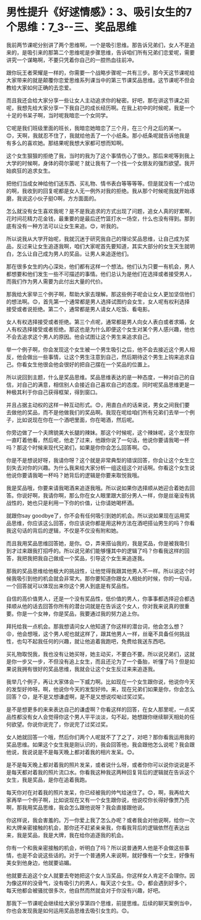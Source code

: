 # 男性提升《好逑情感》：3、吸引女生的7个思维：7_3--三、奖品思维

我前两节课呢分别讲了两个思维啊，一个是吸引思维。那告诉兄弟们，女人不是追来的，是吸引来的那第二个思维呢是步骤思维，告诉咱们所有兄弟们恋爱呢，需要讲究一个谋略啊，不要只凭着你自己的一腔热血往前冲。

跟你玩王者荣耀是一样的，你需要一个战略步骤呢一共有三步。那今天这节课呢给大家带来的就是颠覆你恋爱思维系列课当中的第三节课奖品思维。这节课呢不但会教给大家如何正确的去恋爱。

而且我还会给大家分享一些让女人主动追求你的秘密。好吧，那在讲这节课之前呢，我想先给大家分享一下我自己的成长经历啊。在我上初中的时候呢，我是一个十足的书呆子啊，当时呢我暗恋一个女同学。

它呢是我们班级里面的班长，我暗恋她暗恋了三个月，在三个月之后的某一。😊，天啊，我就忍不住了，我就给他丢了一个小纸条。那小纸条呢就告诉他我是有多么的喜欢她。那结果呢我想大家都可想而知啊。

这个女生狠狠的拒绝了我，当时的我为了这个事情伤心了很久。那后来呢等到我上大学的时候啊，身体的荷尔蒙呢？就让我有了一个找一个女朋友的强烈欲望。我开始疯狂的追求女生。

把他们当成女神给他们送东西、买礼物、情书表白等等等等。但是就没有一个成功的啊，我收到的回复呢都是女人无一例外对我的拒绝。我从那个时候呢我就开始琢磨，我说这小伙子挺O啊，方方面面的。

怎么就没有女生喜欢我呢？是不是我追求的方式出现了问题，追女人真的好累啊，花时间花精力花金钱，最重要的是最后还竹篮打水一场空，什么也没有得到。那到底有没有一种方法可以让女生来追。😊，听我的。

所以说我从大学开始呢，我就沉迷于研究我自己的理论奖品思维，让自己成为奖品，反过来让女生追逐我啊，咱们大家呢首先要知道，其实大部分的女生天生就明白，怎么让自己成为男人的奖品，让男人来追逐他们。

那在很多女生的内心深处，他们都有这样一个想法。他们认为只要一有机会，男人都想要和他们发生一些不可描述的事情。他们总认为是他们在选择或者接受男人，而我们作为男人需要为此付出大量的代价。

那我给大家举三个例子啊，帮助大家去理解。那这些例子呢会让女人更加坚信他们的想法啊。😊，首先第一个通常都是男人选择试图约会女生，女人呢有权利选择接受或者说拒绝。第二个，通常都是男人请女人吃饭、看电影。

女人有权选择接受或者拒绝。第三个点呢，通常都是男人向女人表白或者求婚，女人有权选择接受或者拒绝。那这也是为什么即便这个女生对某个男人感兴趣，他也不会去追求这个男人的原因。他会试图让这个男生来追求自己。

举一个例子啊，你会发现这个女生被一个男生吸引之后，他不会去接近这个男人相反，他会做出一些事情，让这个男生注意到自己，然后期待这个男生上钩来追求自己。你看女生他很会他会很好的把自己摆在一个奖品的位置上。

所以说回到主题，什么是奖品思维。奖品思维表达的是一种态度，一种对自己的自信，对自己的满意，相信别人会接近自己喜欢自己的态度。同时呢奖品思维更是一种极其利于你自己获得框架，得到窗口。

并且占据主动权的这样一种互动形式。😊，用直白点的话来说，男女之间我们要去做他的奖品，而不是他做我们的奖品啊。我现在呢给咱们所有兄弟们去举一个例子，比如说现在你在一个酒吧里面，你在喝酒，然后呢。

你旁边做了一个夫牌貌美大长腿的辣妹。那这个时候呢，这个辣妹呢，这个发现你一直盯着他看，然后呢，他走了过来，他跟你说了一句话，他说你要请我喝一杯吗？那这个时候来现代兄弟们，如果是你你会怎么回答啊。😊。

你是不是想说好呀，我请你呀？这个就是非常典型的错误回答，你会让这个女生立刻失去对你的兴趣。为什么我来给大家分析一组这组这个对话啊。你看这个女生说他说你要请我喝一杯吗？她背后的逻辑是你要来取悦我哦。

我是奖品哦，你要来请我喝酒来追逐我哦。所以说如果你选择顺从她迎合着她去回答。你说好啊，我请你啊，那么你在女人眼里跟大部分男人一样，你是丝毫没有挑战性的，她也只是利用一下你的价值，让你请她喝杯酒。

就跟你say goodbye了，你不会有任何吸引到她的机会。所以说如果现在运用奖品思维，你应该这么回答，你应该说你都是用这种方法在酒吧搭讪男生的吗？你看我这句话的背后的逻辑，不仅是不仅没有附和她。

而且我用奖品思维回答她，是你。😊，弄来搭讪我的，我是奖品，你是被我吸引到才过来跟我打招呼的。所以说兄弟们能够懂其中的逻辑了吗？你看我这样的回答，我把我把我自己做成一个奖品，引导这个女生来追逐我。

那我的奖品思维给他极大的挑战性，让他觉得我跟其他男人不一样。所以说这个时候我吸引到他的机会就会非常大。那你要知道你跟女人相处的时候，你的一句话，一个回答就可以体现出来你这个男人到底是有奖品性。

自信的高价值男人，还是一个没有奖品性，低价值的男人，你事事都选择迎合都选择顺从他的话去回答你所有的潜台词就是在告诉这个女人，你对我来说真的很重要。你是一个女神，你是奖品，我要通过我的努力追上你。

拜托给我一点机会。那我想请问女人他知道了你这样的潜台词，他会怎么想？😡，他会想哦，这个男人呢也就这样了，跟其他男人一样，丝毫不具备任何挑战性，也勾不起我任何的兴趣，就让他追着我跑吧，免费给我送东西吧。

买礼物取悦我，我也没有让她买呀，她主动买，不要白不要。所以说兄弟们，这就是你一步又一步，不但没有追上女生，而且还沦为了一个备胎，听懂了吗？但是如果说我拥有很好的奖品思维，我就会让这个女生反过来来追逐我。

我举几个例子，再让大家体会一下威力啊。比如现在一个女生跟你说，他说你今天的发型好帅呀。啊，他说你今天的发型好帅。来，现在兄弟们如果是你，你会怎么回答？😊，是不是又想谦虚啊，是不是又想说哎呦过奖过奖。

是不是想更多的来来表达自己的谦虚啊？你看这样的回答，在女人那里呢，一点奖品性都没有女人会觉得你这个男人平平淡淡，勾不起，她想跟你继续聊天相处的任何欲望。你说你说完了，你说完了过奖过奖。

女人她就回答一个哦，然后你们两个人呢就不了了之了，对吧？那你看我运用我的奖品思维。如果这个女生我是刚认识的，我会回答他，我会跟他怎么说呢？我会跟他说，我说说是不是每天晚上都对着我的相片发呆。😊。

是不是每天晚上都对着我的照片发呆，或者说什么呀，或者你你可以说你说说是不是每天都对着我的照片流口水。你看我这种我这两种回复背后的逻辑就在告诉这个女生，我是奖品，是你在追着我跑。

每天你对在对着我的照片发呆，你已经被我的帅气给迷住了。😊，啊，我再给大家再举一个例子啊，比如说现在又有一个女生跟你说，他说哎你长得好像贾乃亮啊，那我用奖品思维，我会怎么跟他说呀？我会直接跟他说。

你这样说，我会害羞的。万一你爱上我了怎么办呢？或者我会对他说啊，给你一次和大牌亲密接触的机会，那你还不赶紧亲亲我，你看我背后的逻辑依然在表达出来，我是奖品，我是大牌，我在给你追逐我的机会。

你有一个和我亲密接触的机会，听明白了吗？所以说普通男人他是不会做这些事情，也是不会说这些话的。对于一个普通男人来说啊，就好像有一个女生，好像有美女到他身边，他就要谄媚。

他就要去追这个女人就要去夸她把这个女人当奖品，你这样女人肯定不会理你。因为像这样的没骨气，没有吸引力的男人，每天这个女生。😊，都会遇到好多个，每天他都会被骚扰很多次，他自然而然就会对于你没有兴趣，好吧。

那我下一节课呢会继续给大家分享第四个思维，前提思维。后续的聊天案例当中，你也会发现我是如何运用奖品思维去吸引女生的。😊。

